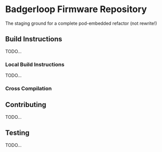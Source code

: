 # Badgerloop Firmware Repository
The staging ground for a complete pod-embedded refactor (not rewrite!)


## Build Instructions
TODO...

### Local Build Instructions
TODO...

### Cross Compilation


## Contributing
TODO...

## Testing
TODO...

